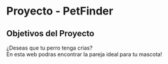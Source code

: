 
# Proyecto - PetFinder

## Objetivos del Proyecto

¿Deseas que tu perro tenga crias?</br>
En esta web podras encontrar la pareja ideal para tu mascota!
